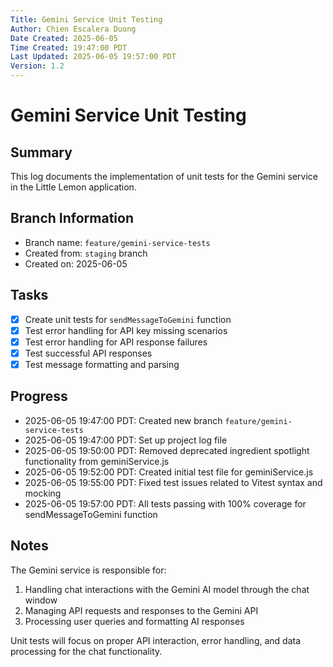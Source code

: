 ```yaml
---
Title: Gemini Service Unit Testing
Author: Chien Escalera Duong
Date Created: 2025-06-05
Time Created: 19:47:00 PDT
Last Updated: 2025-06-05 19:57:00 PDT
Version: 1.2
---
```


# Gemini Service Unit Testing

## Summary
This log documents the implementation of unit tests for the Gemini service in the Little Lemon application.

## Branch Information
- Branch name: `feature/gemini-service-tests`
- Created from: `staging` branch
- Created on: 2025-06-05

## Tasks
- [x] Create unit tests for `sendMessageToGemini` function
- [x] Test error handling for API key missing scenarios
- [x] Test error handling for API response failures
- [x] Test successful API responses
- [x] Test message formatting and parsing

## Progress
- 2025-06-05 19:47:00 PDT: Created new branch `feature/gemini-service-tests`
- 2025-06-05 19:47:00 PDT: Set up project log file
- 2025-06-05 19:50:00 PDT: Removed deprecated ingredient spotlight functionality from geminiService.js
- 2025-06-05 19:52:00 PDT: Created initial test file for geminiService.js
- 2025-06-05 19:55:00 PDT: Fixed test issues related to Vitest syntax and mocking
- 2025-06-05 19:57:00 PDT: All tests passing with 100% coverage for sendMessageToGemini function

## Notes
The Gemini service is responsible for:
1. Handling chat interactions with the Gemini AI model through the chat window
2. Managing API requests and responses to the Gemini API
3. Processing user queries and formatting AI responses

Unit tests will focus on proper API interaction, error handling, and data processing for the chat functionality.
